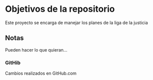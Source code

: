 # Objetivos de la repositorio

Este proyecto se encarga de manejar los planes de la liga de la justicia


## Notas
Pueden hacer lo que quieran...

### GitHib
Cambios realizados en GitHub.com
